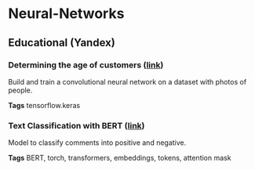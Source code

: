 # Neural-Networks
## Educational (Yandex)

### Determining the age of customers ([link](https://github.com/RadarYV/Neural-Networks/blob/main/Educational%20(Yandex)/Image.%20Regression/define_age_by%20photo.ipynb))
Build and train a convolutional neural network on a dataset with photos of people.

**Tags**
tensorflow.keras

### Text Classification with BERT ([link](https://github.com/RadarYV/Neural-Networks/blob/main/Educational%20(Yandex)/Text.%20Classification/texts_classification_bert.ipynb))
Model to classify comments into positive and negative.

**Tags**
BERT, torch, transformers, embeddings, tokens, attention mask
